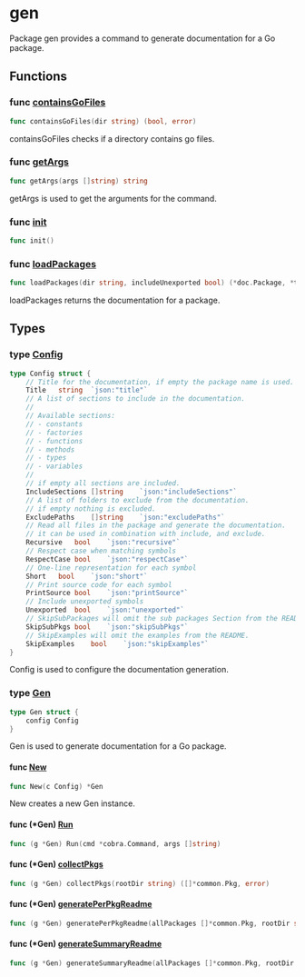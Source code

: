 # gen

Package gen provides a command to generate documentation for a Go package.

## Functions

### func [containsGoFiles](run.go#L73)

```go
func containsGoFiles(dir string) (bool, error)
```

containsGoFiles checks if a directory contains go files.

### func [getArgs](types.go#L303)

```go
func getArgs(args []string) string
```

getArgs is used to get the arguments for the command.

### func [init](run.go#L14)

```go
func init()
```

### func [loadPackages](run.go#L19)

```go
func loadPackages(dir string, includeUnexported bool) (*doc.Package, *token.FileSet, error)
```

loadPackages returns the documentation for a package.

## Types

### type [Config](types.go#L18)

```go
type Config struct {
	// Title for the documentation, if empty the package name is used.
	Title	string	`json:"title"`
	// A list of sections to include in the documentation.
	//
	// Available sections:
	// - constants
	// - factories
	// - functions
	// - methods
	// - types
	// - variables
	//
	// if empty all sections are included.
	IncludeSections	[]string	`json:"includeSections"`
	// A list of folders to exclude from the documentation.
	// if empty nothing is excluded.
	ExcludePaths	[]string	`json:"excludePaths"`
	// Read all files in the package and generate the documentation.
	// it can be used in combination with include, and exclude.
	Recursive	bool	`json:"recursive"`
	// Respect case when matching symbols
	RespectCase	bool	`json:"respectCase"`
	// One-line representation for each symbol
	Short	bool	`json:"short"`
	// Print source code for each symbol
	PrintSource	bool	`json:"printSource"`
	// Include unexported symbols
	Unexported	bool	`json:"unexported"`
	// SkipSubPackages will omit the sub packages Section from the README.
	SkipSubPkgs	bool	`json:"skipSubPkgs"`
	// SkipExamples will omit the examples from the README.
	SkipExamples	bool	`json:"skipExamples"`
}
```

Config is used to configure the documentation generation.

### type [Gen](types.go#L54)

```go
type Gen struct {
	config Config
}
```

Gen is used to generate documentation for a Go package.

#### func [New](types.go#L59)

```go
func New(c Config) *Gen
```

New creates a new Gen instance.

#### func (*Gen) [Run](types.go#L63)

```go
func (g *Gen) Run(cmd *cobra.Command, args []string)
```

#### func (*Gen) [collectPkgs](types.go#L100)

```go
func (g *Gen) collectPkgs(rootDir string) ([]*common.Pkg, error)
```

#### func (*Gen) [generatePerPkgReadme](types.go#L191)

```go
func (g *Gen) generatePerPkgReadme(allPackages []*common.Pkg, rootDir string, cfg Config)
```

#### func (*Gen) [generateSummaryReadme](types.go#L254)

```go
func (g *Gen) generateSummaryReadme(allPackages []*common.Pkg, rootDir string, cfg Config)
```
